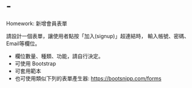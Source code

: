 # -
Homework: 新增會員表單

請設計一個表單，讓使用者點按「加入(signup)」超連結時，
輸入帳號、密碼、Email等欄位。

- 欄位數量、種類、功能，請自行決定。
- 可使用 Bootstrap
- 可套用範本
- 也可使用類似下列的表單產生器:
  https://bootsnipp.com/forms
